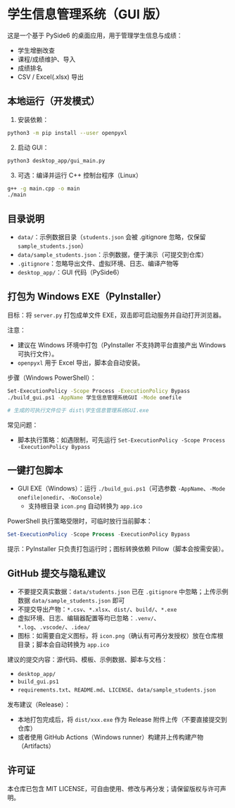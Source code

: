 # 学生信息管理系统（GUI 版）

这是一个基于 PySide6 的桌面应用，用于管理学生信息与成绩：

- 学生增删改查
- 课程/成绩维护、导入
- 成绩排名
- CSV / Excel(.xlsx) 导出

## 本地运行（开发模式）

1) 安装依赖：

```bash
python3 -m pip install --user openpyxl
```

2) 启动 GUI：

```bash
python3 desktop_app/gui_main.py
```

3) 可选：编译并运行 C++ 控制台程序（Linux）

```bash
g++ -g main.cpp -o main
./main
```

## 目录说明

- `data/`：示例数据目录（`students.json` 会被 .gitignore 忽略，仅保留 `sample_students.json`）
- `data/sample_students.json`：示例数据，便于演示（可提交到仓库）
- `.gitignore`：忽略导出文件、虚拟环境、日志、编译产物等
- `desktop_app/`：GUI 代码（PySide6）

## 打包为 Windows EXE（PyInstaller）

目标：将 `server.py` 打包成单文件 EXE，双击即可启动服务并自动打开浏览器。

注意：
- 建议在 Windows 环境中打包（PyInstaller 不支持跨平台直接产出 Windows 可执行文件）。
- `openpyxl` 用于 Excel 导出，脚本会自动安装。

步骤（Windows PowerShell）：

```bash
Set-ExecutionPolicy -Scope Process -ExecutionPolicy Bypass
./build_gui.ps1 -AppName 学生信息管理系统GUI -Mode onefile

# 生成的可执行文件位于 dist\学生信息管理系统GUI.exe
```

常见问题：
- 脚本执行策略：如遇限制，可先运行 `Set-ExecutionPolicy -Scope Process -ExecutionPolicy Bypass`

## 一键打包脚本

- GUI EXE（Windows）：运行 `./build_gui.ps1`（可选参数 `-AppName`、`-Mode onefile|onedir`、`-NoConsole`）
	- 支持根目录 `icon.png` 自动转换为 `app.ico`

PowerShell 执行策略受限时，可临时放行当前脚本：

```powershell
Set-ExecutionPolicy -Scope Process -ExecutionPolicy Bypass
```

提示：PyInstaller 只负责打包运行时；图标转换依赖 Pillow（脚本会按需安装）。

## GitHub 提交与隐私建议

- 不要提交真实数据：`data/students.json` 已在 `.gitignore` 中忽略；上传示例数据 `data/sample_students.json` 即可
- 不提交导出产物：`*.csv`、`*.xlsx`、`dist/`、`build/`、`*.exe`
- 虚拟环境、日志、编辑器配置等均已忽略：`.venv/`、`*.log`、`.vscode/`、`.idea/`
- 图标：如需要自定义图标，将 `icon.png`（确认有可再分发授权）放在仓库根目录；脚本会自动转换为 `app.ico`

建议的提交内容：源代码、模板、示例数据、脚本与文档：

- `desktop_app/`
- `build_gui.ps1`
- `requirements.txt`、`README.md`、`LICENSE`、`data/sample_students.json`

发布建议（Release）：

- 本地打包完成后，将 `dist/xxx.exe` 作为 Release 附件上传（不要直接提交到仓库）
- 或者使用 GitHub Actions（Windows runner）构建并上传构建产物（Artifacts）

## 许可证

本仓库已包含 MIT LICENSE，可自由使用、修改与再分发；请保留版权与许可声明。
